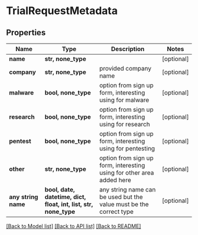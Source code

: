 # TrialRequestMetadata



## Properties
Name | Type | Description | Notes
------------ | ------------- | ------------- | -------------
**name** | **str, none_type** |  | [optional] 
**company** | **str, none_type** | provided company name | [optional] 
**malware** | **bool, none_type** | option from sign up form, interesting using for malware | [optional] 
**research** | **bool, none_type** | option from sign up form, interesting using for research | [optional] 
**pentest** | **bool, none_type** | option from sign up form, interesting using for pentesting | [optional] 
**other** | **str, none_type** | option from sign up form, interesting using for other area added here | [optional] 
**any string name** | **bool, date, datetime, dict, float, int, list, str, none_type** | any string name can be used but the value must be the correct type | [optional]

[[Back to Model list]](../README.md#documentation-for-models) [[Back to API list]](../README.md#documentation-for-api-endpoints) [[Back to README]](../README.md)


